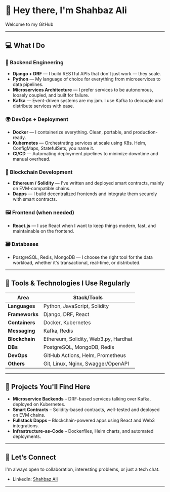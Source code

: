 # 👋 Hey there, I'm Shahbaz Ali

Welcome to my GitHub

---

## 💻 What I Do

### 🧠 Backend Engineering
- **Django + DRF** — I build RESTful APIs that don't just work — they scale.
- **Python** — My language of choice for everything from microservices to data pipelines.
- **Microservices Architecture** — I prefer services to be autonomous, loosely coupled, and built for failure.
- **Kafka** — Event-driven systems are my jam. I use Kafka to decouple and distribute services with ease.

### 🌍 DevOps + Deployment
- **Docker** — I containerize everything. Clean, portable, and production-ready.
- **Kubernetes** — Orchestrating services at scale using K8s. Helm, ConfigMaps, StatefulSets, you name it.
- **CI/CD** — Automating deployment pipelines to minimize downtime and manual overhead.

### 🧱 Blockchain Development
- **Ethereum / Solidity** — I've written and deployed smart contracts, mainly on EVM-compatible chains.
- **Dapps** — I build decentralized frontends and integrate them securely with smart contracts.

### 🖼️ Frontend (when needed)
- **React.js** — I use React when I want to keep things modern, fast, and maintainable on the frontend.

### 🗃️ Databases
- PostgreSQL, Redis, MongoDB — I choose the right tool for the data workload, whether it's transactional, real-time, or distributed.

---

## 🧰 Tools & Technologies I Use Regularly

| Area              | Stack/Tools                             |
|-------------------|------------------------------------------|
| **Languages**     | Python, JavaScript, Solidity             |
| **Frameworks**    | Django, DRF, React                       |
| **Containers**    | Docker, Kubernetes                       |
| **Messaging**     | Kafka, Redis                             |
| **Blockchain**    | Ethereum, Solidity, Web3.py, Hardhat     |
| **DBs**           | PostgreSQL, MongoDB, Redis               |
| **DevOps**        | GitHub Actions, Helm, Prometheus         |
| **Others**        | Git, Linux, Nginx, Swagger/OpenAPI       |

---

## 🧩 Projects You'll Find Here

- **Microservice Backends** – DRF-based services talking over Kafka, deployed on Kubernetes.
- **Smart Contracts** – Solidity-based contracts, well-tested and deployed on EVM chains.
- **Fullstack Dapps** – Blockchain-powered apps using React and Web3 integrations.
- **Infrastructure-as-Code** – Dockerfiles, Helm charts, and automated deployments.

---

## 🤝 Let’s Connect

I'm always open to collaboration, interesting problems, or just a tech chat.

- LinkedIn: [Shahbaz Ali](https://www.linkedin.com/in/shahbaz-ali-36228b19a/)
---

